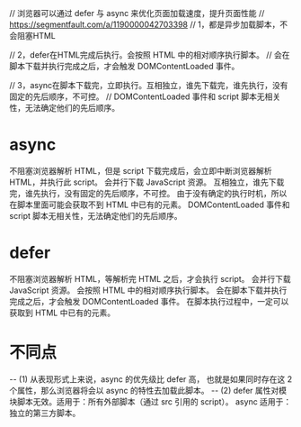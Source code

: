 // 浏览器可以通过 defer 与 async 来优化页面加载速度，提升页面性能
// https://segmentfault.com/a/1190000042703398
// 1，都是异步加载脚本，不会阻塞HTML

// 2，defer在HTML完成后执行。会按照 HTML 中的相对顺序执行脚本。
// 会在脚本下载并执行完成之后，才会触发 DOMContentLoaded 事件。

// 3，async在脚本下载完，立即执行。互相独立，谁先下载完，谁先执行，没有固定的先后顺序，不可控。
// DOMContentLoaded 事件和 script 脚本无相关性，无法确定他们的先后顺序。

# async
不阻塞浏览器解析 HTML，但是 script 下载完成后，会立即中断浏览器解析 HTML，并执行此 script。
会并行下载 JavaScript 资源。
互相独立，谁先下载完，谁先执行，没有固定的先后顺序，不可控。
由于没有确定的执行时机，所以在脚本里面可能会获取不到 HTML 中已有的元素。
DOMContentLoaded 事件和 script 脚本无相关性，无法确定他们的先后顺序。
# defer
不阻塞浏览器解析 HTML，等解析完 HTML 之后，才会执行 script。
会并行下载 JavaScript 资源。
会按照 HTML 中的相对顺序执行脚本。
会在脚本下载并执行完成之后，才会触发 DOMContentLoaded 事件。
在脚本执行过程中，一定可以获取到 HTML 中已有的元素。
# 不同点
  -- (1) 从表现形式上来说，async 的优先级比 defer 高，
  也就是如果同时存在这 2 个属性，那么浏览器将会以 async 的特性去加载此脚本。
  -- (2) defer 属性对模块脚本无效。适用于：所有外部脚本（通过 src 引用的 script）。
         async 适用于：独立的第三方脚本。